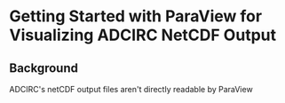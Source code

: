 # Getting Started with ParaView for Visualizing ADCIRC NetCDF Output

## Background

ADCIRC's netCDF output files aren't directly readable by ParaView
